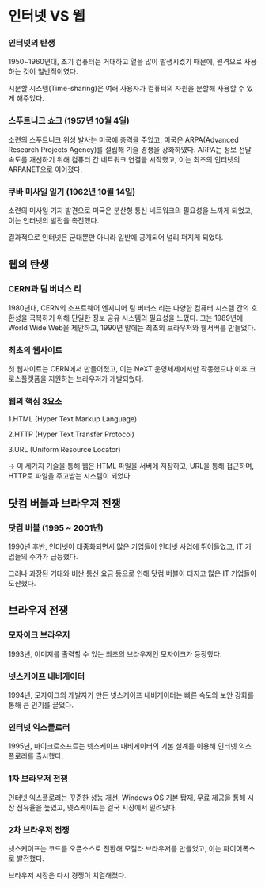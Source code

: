 # 인터넷 VS 웹

### **인터넷의 탄생**

1950~1960년대, 초기 컴퓨터는 거대하고 열을 많이 발생시켰기 때문에, 원격으로 사용하는 것이 일반적이였다.

시분할 시스템(Time-sharing)은 여러 사용자가 컴퓨터의 자원을 분할해 사용할 수 있게 해주었다.

### **스푸트니크 쇼크 (1957년 10월 4일)**

소련의 스푸트니크 위성 발사는 미국에 충격을 주었고, 미국은 ARPA(Advanced Research Projects Agency)를 설립해 기술 경쟁을 강화하였다. ARPA는 정보 전달 속도를 개선하기 위해 컴퓨터 간 네트워크 연결을 시작했고, 이는 최초의 인터넷의 ARPANET으로 이어졌다.

### **쿠바 미사일 일기 (1962년 10월 14일)**

소련의 미사일 기지 발견으로 미국은 분산형 통신 네트워크의 필요성을 느끼게 되었고, 이는 인터넷의 발전을 촉진했다.

결과적으로 인터넷은 군대뿐만 아니라 일반에 공개되어 널리 퍼지게 되었다.

## 웹의 탄생

### **CERN과 팀 버너스 리**

1980년대, CERN의 소프트웨어 엔지니어 팀 버너스 리는 다양한 컴퓨터 시스템 간의 호환성을 극복하기 위해 단일한 정보 공유 시스템의 필요성을 느꼈다. 그는 1989년에 World Wide Web을 제안하고, 1990년 말에는 최초의 브라우저와 웹서버를 만들었다.

### **최초의 웹사이트**

첫 웹사이트는 CERN에서 만들어졌고, 이는 NeXT 운영체제에서만 작동했으나 이후 크로스플랫폼을 지원하는 브라우저가 개발되었다.

### **웹의 핵심 3요소**

1.HTML (Hyper Text Markup Language)

2.HTTP (Hyper Text Transfer Protocol)

3.URL (Uniform Resource Locator)

→ 이 세가지 기술을 통해 웹은 HTML 파일을 서버에 저장하고, URL을 통해 접근하며, HTTP로 파일을 주고받는 시스템이 되었다.

## 닷컴 버블과 브라우저 전쟁

### **닷컴 버블 (1995 ~ 2001년)**

1990년 후반, 인터넷이 대중화되면서 많은 기업들이 인터넷 사업에 뛰어들었고, IT 기업들의 주가가 급등했다.

그러나 과장된 기대와 비싼 통신 요금 등으로 인해 닷컴 버블이 터지고 많은 IT 기업들이 도산했다.

## 브라우저 전쟁

### **모자이크 브라우저**

1993년, 이미지를 출력할 수 있는 최초의 브라우저인 모자이크가 등장했다.

### **넷스케이프 내비게이터**

1994년, 모자이크의 개발자가 만든 넷스케이프 내비게이터는 빠른 속도와 보안 강화를 통해 큰 인기를 끌었다.

### **인터넷 익스플로러**

1995년, 마이크로소프트는 넷스케이프 내비게이터의 기본 설계를 이용해 인터넷 익스플로러를 출시했다.

### **1차 브라우저 전쟁**

인터넷 익스플로러는 꾸준한 성능 개선, Windows OS 기본 탑재, 무료 제공을 통해 시장 점유율을 높였고, 넷스케이프는 결국 시장에서 밀려났다.

### **2차 브라우저 전쟁**

넷스케이프는 코드를 오픈소스로 전환해 모질라 브라우저를 만들었고, 이는 파이어폭스로 발전했다.

브라우저 시장은 다시 경쟁이 치열해졌다.
